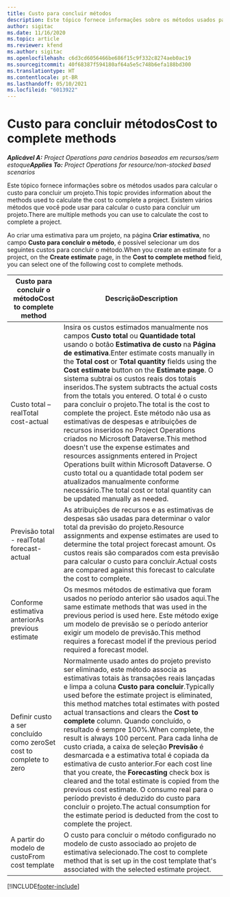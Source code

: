 ```yaml
---
title: Custo para concluir métodos
description: Este tópico fornece informações sobre os métodos usados para calcular o custo para concluir um projeto.
author: sigitac
ms.date: 11/16/2020
ms.topic: article
ms.reviewer: kfend
ms.author: sigitac
ms.openlocfilehash: c6d3cd6056466be686f15c9f332c8274aeb0ac19
ms.sourcegitcommit: 40f68387f594180af64a5e5c748b6efa188bd300
ms.translationtype: HT
ms.contentlocale: pt-BR
ms.lasthandoff: 05/10/2021
ms.locfileid: "6013922"
---
```

# <a name="cost-to-complete-methods"></a><span data-ttu-id="1ef87-103">Custo para concluir métodos</span><span class="sxs-lookup"><span data-stu-id="1ef87-103">Cost to complete methods</span></span>

<span data-ttu-id="1ef87-104">_**Aplicável A:** Project Operations para cenários baseados em recursos/sem estoque_</span><span class="sxs-lookup"><span data-stu-id="1ef87-104">_**Applies To:** Project Operations for resource/non-stocked based scenarios_</span></span>

<span data-ttu-id="1ef87-105">Este tópico fornece informações sobre os métodos usados para calcular o custo para concluir um projeto.</span><span class="sxs-lookup"><span data-stu-id="1ef87-105">This topic provides information about the methods used to calculate the cost to complete a project.</span></span> <span data-ttu-id="1ef87-106">Existem vários métodos que você pode usar para calcular o custo para concluir um projeto.</span><span class="sxs-lookup"><span data-stu-id="1ef87-106">There are multiple methods you can use to calculate the cost to complete a project.</span></span> 

<span data-ttu-id="1ef87-107">Ao criar uma estimativa para um projeto, na página **Criar estimativa**, no campo **Custo para concluir o método**, é possível selecionar um dos seguintes custos para concluir o método.</span><span class="sxs-lookup"><span data-stu-id="1ef87-107">When you create an estimate for a project, on the **Create estimate** page, in the **Cost to complete method** field, you can select one of the following cost to complete methods.</span></span>

| <span data-ttu-id="1ef87-108">Custo para concluir o método</span><span class="sxs-lookup"><span data-stu-id="1ef87-108">Cost to complete method</span></span>    | <span data-ttu-id="1ef87-109">Descrição</span><span class="sxs-lookup"><span data-stu-id="1ef87-109">Description</span></span>                                                                                                                                                                                                                                                                                                                                                                                                                                                                                        |
|------------------------------|----------------------------------------------------------------------------------------------------------------------------------------------------------------------------------------------------------------------------------------------------------------------------------------------------------------------------------------------------------------------------------------------------------------------------------------------------------------------------------------------------|
| <span data-ttu-id="1ef87-110">Custo total – real</span><span class="sxs-lookup"><span data-stu-id="1ef87-110">Total cost-actual</span></span>            | <span data-ttu-id="1ef87-111">Insira os custos estimados manualmente nos campos **Custo total** ou **Quantidade total** usando o botão **Estimativa de custo** na **Página de estimativa**.</span><span class="sxs-lookup"><span data-stu-id="1ef87-111">Enter estimate costs manually in the **Total cost** or **Total quantity** fields using the **Cost estimate** button on the **Estimate page**.</span></span> <span data-ttu-id="1ef87-112">O sistema subtrai os custos reais dos totais inseridos.</span><span class="sxs-lookup"><span data-stu-id="1ef87-112">The system subtracts the actual costs from the totals you entered.</span></span> <span data-ttu-id="1ef87-113">O total é o custo para concluir o projeto.</span><span class="sxs-lookup"><span data-stu-id="1ef87-113">The total is the cost to complete the project.</span></span> <span data-ttu-id="1ef87-114">Este método não usa as estimativas de despesas e atribuições de recursos inseridos no Project Operations criados no Microsoft Dataverse.</span><span class="sxs-lookup"><span data-stu-id="1ef87-114">This method doesn't use the expense estimates and resources assignments entered in Project Operations built within Microsoft Dataverse.</span></span> <span data-ttu-id="1ef87-115">O custo total ou a quantidade total podem ser atualizados manualmente conforme necessário.</span><span class="sxs-lookup"><span data-stu-id="1ef87-115">The total cost or total quantity can be updated manually as needed.</span></span>  |
| <span data-ttu-id="1ef87-116">Previsão total - real</span><span class="sxs-lookup"><span data-stu-id="1ef87-116">Total forecast-actual</span></span>        | <span data-ttu-id="1ef87-117">As atribuições de recursos e as estimativas de despesas são usadas para determinar o valor total da previsão do projeto.</span><span class="sxs-lookup"><span data-stu-id="1ef87-117">Resource assignments and expense estimates are used to determine the total project forecast amount.</span></span> <span data-ttu-id="1ef87-118">Os custos reais são comparados com esta previsão para calcular o custo para concluir.</span><span class="sxs-lookup"><span data-stu-id="1ef87-118">Actual costs are compared against this forecast to calculate the cost to complete.</span></span>                                                                                                                                                                                                                                                                          |
| <span data-ttu-id="1ef87-119">Conforme estimativa anterior</span><span class="sxs-lookup"><span data-stu-id="1ef87-119">As previous estimate</span></span>         | <span data-ttu-id="1ef87-120">Os mesmos métodos de estimativa que foram usados no período anterior são usados aqui.</span><span class="sxs-lookup"><span data-stu-id="1ef87-120">The same estimate methods that was used in the previous period is used here.</span></span> <span data-ttu-id="1ef87-121">Este método exige um modelo de previsão se o período anterior exigir um modelo de previsão.</span><span class="sxs-lookup"><span data-stu-id="1ef87-121">This method requires a forecast model if the previous period required a forecast model.</span></span>                                                                                                                                                                                                                                                                                                                           |
| <span data-ttu-id="1ef87-122">Definir custo a ser concluído como zero</span><span class="sxs-lookup"><span data-stu-id="1ef87-122">Set cost to complete to zero</span></span> | <span data-ttu-id="1ef87-123">Normalmente usado antes do projeto previsto ser eliminado, este método associa as estimativas totais às transações reais lançadas e limpa a coluna **Custo para concluir**.</span><span class="sxs-lookup"><span data-stu-id="1ef87-123">Typically used before the estimate project is eliminated, this method matches total estimates with posted actual transactions and clears the **Cost to complete** column.</span></span> <span data-ttu-id="1ef87-124">Quando concluído, o resultado é sempre 100%.</span><span class="sxs-lookup"><span data-stu-id="1ef87-124">When complete, the result is always 100 percent.</span></span> <span data-ttu-id="1ef87-125">Para cada linha de custo criada, a caixa de seleção **Previsão** é desmarcada e a estimativa total é copiada da estimativa de custo anterior.</span><span class="sxs-lookup"><span data-stu-id="1ef87-125">For each cost line that you create, the **Forecasting** check box is cleared and the total estimate is copied from the previous cost estimate.</span></span> <span data-ttu-id="1ef87-126">O consumo real para o período previsto é deduzido do custo para concluir o projeto.</span><span class="sxs-lookup"><span data-stu-id="1ef87-126">The actual consumption for the estimate period is deducted from the cost to complete the project.</span></span>              |
| <span data-ttu-id="1ef87-127">A partir do modelo de custo</span><span class="sxs-lookup"><span data-stu-id="1ef87-127">From cost template</span></span>           | <span data-ttu-id="1ef87-128">O custo para concluir o método configurado no modelo de custo associado ao projeto de estimativa selecionado.</span><span class="sxs-lookup"><span data-stu-id="1ef87-128">The cost to complete method that is set up in the cost template that's associated with the selected estimate project.</span></span>                                                                                                                                                                                                                                                                                                                                                                          |


[!INCLUDE[footer-include](../includes/footer-banner.md)]